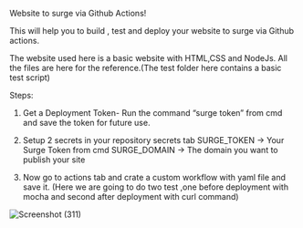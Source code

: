 Website to surge via Github Actions!

This will help you to build , test and deploy your website to surge via Github actions.

The website used here is a basic website with HTML,CSS and NodeJs. All the files are here for the reference.(The test folder here contains a basic test script)

Steps:
1)	Get a Deployment Token- Run the command “surge token” from cmd and save the token for future use.

2)	 Setup 2 secrets in your repository secrets tab
SURGE_TOKEN -> Your Surge Token from cmd
SURGE_DOMAIN -> The domain you want to publish your site 

3)	Now go to actions tab and crate a custom workflow with yaml file and save it.
(Here we are going to do two test ,one before deployment with mocha and second after deployment with curl command)

![Screenshot (311)](https://user-images.githubusercontent.com/46739055/93012822-d8ea9680-f5c0-11ea-8010-81edf72f5fc3.png)
